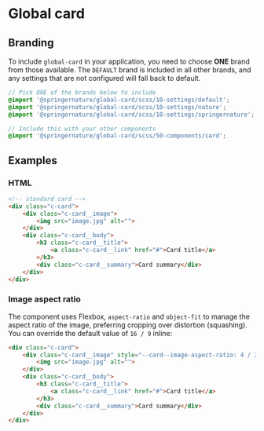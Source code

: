# Global card

## Branding

To include `global-card` in your application, you need to choose **ONE** brand from those available. The `DEFAULT` brand is included in all other brands, and any settings that are not configured will fall back to default.

```scss
// Pick ONE of the brands below to include
@import '@springernature/global-card/scss/10-settings/default';
@import '@springernature/global-card/scss/10-settings/nature';
@import '@springernature/global-card/scss/10-settings/springernature';

// Include this with your other components
@import '@springernature/global-card/scss/50-components/card';
```

## Examples

### HTML
```html
<!-- standard card -->
<div class="c-card">
    <div class="c-card__image">
        <img src="image.jpg" alt="">
    </div>
    <div class="c-card__body">
        <h3 class="c-card__title">
            <a class="c-card__link" href="#">Card title</a>
        </h3>
        <div class="c-card__summary">Card summary</div>
    </div>
</div>
```

### Image aspect ratio

The component uses Flexbox, `aspect-ratio` and `object-fit` to manage the aspect ratio of the image, preferring cropping over distortion (squashing). You can override the default value of `16 / 9` inline:

```html
<div class="c-card">
    <div class="c-card__image" style="--card--image-aspect-ratio: 4 / 3">
        <img src="image.jpg" alt="">
    </div>
    <div class="c-card__body">
        <h3 class="c-card__title">
            <a class="c-card__link" href="#">Card title</a>
        </h3>
        <div class="c-card__summary">Card summary</div>
    </div>
</div>
```
